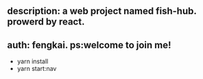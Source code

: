 ## description: a web project named fish-hub. prowerd by react.
## auth: fengkai. ps:welcome to join me!

* yarn install 
* yarn start:nav

